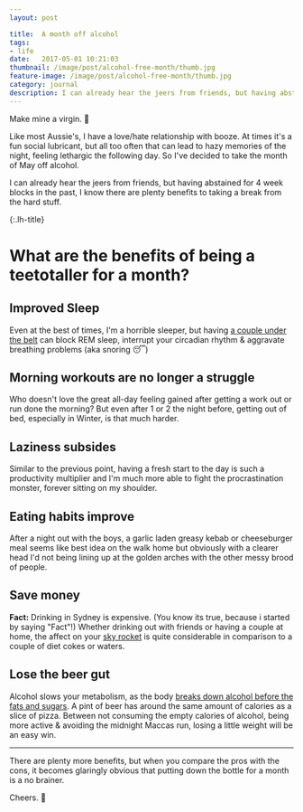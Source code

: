```yaml
---
layout: post

title:  A month off alcohol
tags:
- life
date:   2017-05-01 10:21:03
thumbnail: /image/post/alcohol-free-month/thumb.jpg
feature-image: /image/post/alcohol-free-month/thumb.jpg
category: journal
description: I can already hear the jeers from friends, but having abstained for 4 week blocks in the past, I know there are plenty benefits to taking a break from the hard stuff.
---
```



Make mine a virgin. 🍹

Like most Aussie's, I have a love/hate relationship with booze. At times it's a fun social lubricant, but all too often that can lead to hazy memories of the night, feeling lethargic the following day. So I've decided to take the month of May off alcohol.  

I can already hear the jeers from friends, but having abstained for 4 week blocks in the past, I know there are plenty benefits to taking a break from the hard stuff.

{:.lh-title}
# What are the benefits of being a teetotaller for a month?

## Improved Sleep

Even at the best of times, I'm a horrible sleeper, but having [a couple under the belt](http://time.com/3671777/drinking-sleep/) can block REM sleep, interrupt your circadian rhythm & aggravate breathing problems (aka snoring 😴)

## Morning workouts are no longer a struggle

Who doesn't love the great all-day feeling gained after getting a work out or run done the morning? But even after 1 or 2 the night before, getting out of bed, especially in Winter, is that much harder. 

## Laziness subsides

Similar to the previous point, having a fresh start to the day is such a productivity multiplier and I'm much more able to fight the procrastination monster, forever sitting on my shoulder.

## Eating habits improve

After a night out with the boys, a garlic laden greasy kebab or cheeseburger meal seems like best idea on the walk home but obviously with a clearer head I'd not being lining up at the golden arches with the other messy brood of people.

## Save money

**Fact:** Drinking in Sydney is expensive. (You know its true, because i started by saying "Fact"!) Whether drinking out with friends or having a couple at home, the affect on your [sky rocket](https://en.wiktionary.org/wiki/Appendix:Australian_English_rhyming_slang) is quite considerable in comparison to a couple of diet cokes or waters.

## Lose the beer gut

Alcohol slows your metabolism, as the body [breaks down alcohol before the fats and sugars](http://www.fitday.com/fitness-articles/fitness/weight-loss/how-alcohol-affects-metabolism.html). A pint of beer has around the same amount of calories as a slice of pizza. Between not consuming the empty calories of alcohol, being more active & avoiding the midnight Maccas run, losing a little weight will be an easy win.

* * *

There are plenty more benefits, but when you compare the pros with the cons, it becomes glaringly obvious that putting down the bottle for a month is a no brainer.  

Cheers. 🍻
